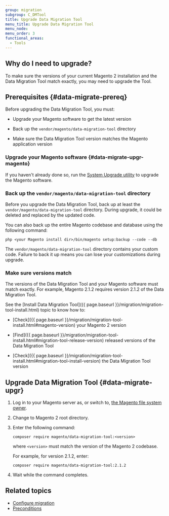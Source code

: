 ```yaml
---
group: migration
subgroup: C_DMTool
title: Upgrade Data Migration Tool
menu_title: Upgrade Data Migration Tool
menu_node:
menu_order: 3
functional_areas:
  - Tools
---
```


## Why do I need to upgrade?

To make sure the versions of your current Magento 2 installation and the Data Migration Tool match exactly, you may need to upgrade the Tool.

## Prerequisites {#data-migrate-prereq}

Before upgrading the Data Migration Tool, you must:

*	Upgrade your Magento software to get the latest version

*	Back up the `vendor/magento/data-migration-tool` directory

* Make sure the Data Migration Tool version matches the Magento application version

### Upgrade your Magento software {#data-migrate-upgr-magento}

If you haven't already done so, run the <a href="{{ page.baseurl }}/comp-mgr/upgrader/upgrade-start.html">System Upgrade utility</a> to upgrade the Magento software.

### Back up the `vendor/magento/data-migration-tool` directory

Before you upgrade the Data Migration Tool, back up at least the `vendor/magento/data-migration-tool` directory. During upgrade, it could be deleted and replaced by the updated code.

You can also back up the entire Magento codebase and database using the following command:

	php <your Magento install dir>/bin/magento setup:backup --code --db

<div class="bs-callout bs-callout-warning">
    <p>The <code>vendor/magento/data-migration-tool</code> directory contains your custom code. Failure to back it up means you can lose your customizations during upgrade.</p>
</div>

### Make sure versions match

The versions of the Data Migration Tool and your Magento software must match exactly. For example, Magento 2.1.2 requires version 2.1.2 of the Data Migration Tool.

See the [Install Data Migration Tool]({{ page.baseurl }}/migration/migration-tool-install.html) topic to know how to:

* [Check]({{ page.baseurl }}/migration/migration-tool-install.html#magento-version) your Magento 2 version

* [Find]({{ page.baseurl }}/migration/migration-tool-install.html#migration-tool-release-version) released versions of the Data Migration Tool

* [Check]({{ page.baseurl }}/migration/migration-tool-install.html#migration-tool-install-version) the Data Migration Tool version

## Upgrade Data Migration Tool {#data-migrate-upgr}

1.	Log in to your Magento server as, or switch to, <a href="{{ page.baseurl }}/install-gde/prereq/apache-user.html">the Magento file system owner</a>.
2.	Change to Magento 2 root directory.
3. 	Enter the following command:

	`composer require magento/data-migration-tool:<version>`

	where `<version>` must match the version of the Magento 2 codebase.

	For example, for version 2.1.2, enter:

	`composer require magento/data-migration-tool:2.1.2`
4.	Wait while the command completes.

## Related topics

* <a href="{{ page.baseurl }}/migration/migration-tool-configure.html">Configure migration</a>
* <a href="{{ page.baseurl }}/migration/migration-tool-preconditions.html">Preconditions</a>
